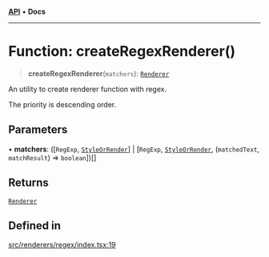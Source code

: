 [**API**](../API.md) • **Docs**

***

# Function: createRegexRenderer()

> **createRegexRenderer**(`matchers`): [`Renderer`](../type-aliases/Renderer.md)

An utility to create renderer function with regex.

The priority is descending order.

## Parameters

• **matchers**: ([`RegExp`, [`StyleOrRender`](../type-aliases/StyleOrRender.md)] \| [`RegExp`, [`StyleOrRender`](../type-aliases/StyleOrRender.md), (`matchedText`, `matchResult`) => `boolean`])[]

## Returns

[`Renderer`](../type-aliases/Renderer.md)

## Defined in

[src/renderers/regex/index.tsx:19](https://github.com/inokawa/rich-textarea/blob/d85a9d37692a634c883a1362722567fa1003e79e/src/renderers/regex/index.tsx#L19)
